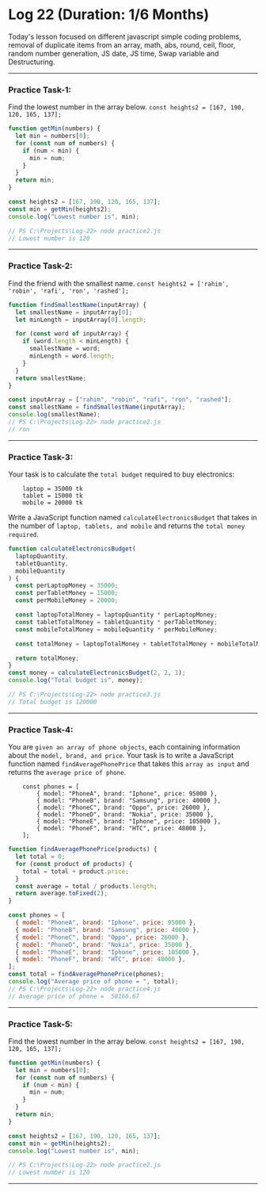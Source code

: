 # Log 22 (Duration: 1/6 Months)
Today's lesson focused on different javascript simple coding problems, removal of duplicate items from an array, math, abs, round, ceil, floor, random number generation, JS date, JS time, Swap variable and Destructuring.

---

### Practice Task-1:
Find the lowest number in the array below.
`const heights2 = [167, 190, 120, 165, 137];`
```js
function getMin(numbers) {
  let min = numbers[0];
  for (const num of numbers) {
    if (num < min) {
      min = num;
    }
  }
  return min;
}

const heights2 = [167, 190, 120, 165, 137];
const min = getMin(heights2);
console.log("Lowest number is", min);

// PS C:\Projects\Log-22> node practice2.js
// Lowest number is 120

```
---
### Practice Task-2:
Find the friend with the smallest name.
`const heights2 = ['rahim', 'robin', 'rafi', 'ron', 'rashed'];`
```js
function findSmallestName(inputArray) {
  let smallestName = inputArray[0];
  let minLength = inputArray[0].length;

  for (const word of inputArray) {
    if (word.length < minLength) {
      smallestName = word;
      minLength = word.length;
    }
  }
  return smallestName;
}

const inputArray = ["rahim", "robin", "rafi", "ron", "rashed"];
const smallestName = findSmallestName(inputArray);
console.log(smallestName);
// PS C:\Projects\Log-22> node practice2.js
// ron

```
---
### Practice Task-3:
Your task is to calculate the `total budget` required to buy electronics:

        laptop = 35000 tk
        tablet = 15000 tk
        mobile = 20000 tk

Write a JavaScript function named `calculateElectronicsBudget` that takes in the number of `laptop, tablets, and mobile` and returns the `total money required`.
```js
function calculateElectronicsBudget(
  laptopQuantity,
  tabletQuantity,
  mobileQuantity
) {
  const perLaptopMoney = 35000;
  const perTabletMoney = 15000;
  const perMobileMoney = 20000;

  const laptopTotalMoney = laptopQuantity * perLaptopMoney;
  const tabletTotalMoney = tabletQuantity * perTabletMoney;
  const mobileTotalMoney = mobileQuantity * perMobileMoney;

  const totalMoney = laptopTotalMoney + tabletTotalMoney + mobileTotalMoney;

  return totalMoney;
}
const money = calculateElectronicsBudget(2, 2, 1);
console.log("Total budget is", money);

// PS C:\Projects\Log-22> node practice3.js
// Total budget is 120000

```
---
### Practice Task-4:
You are `given an array of phone objects`, each containing information about the `model, brand, and price`. Your task is to write a JavaScript function named `findAveragePhonePrice` that takes this `array as input` and returns the `average price of phone`.

        const phones = [
            { model: "PhoneA", brand: "Iphone", price: 95000 },
            { model: "PhoneB", brand: "Samsung", price: 40000 },
            { model: "PhoneC", brand: "Oppo", price: 26000 },
            { model: "PhoneD", brand: "Nokia", price: 35000 },
            { model: "PhoneE", brand: "Iphone", price: 105000 },
            { model: "PhoneF", brand: "HTC", price: 48000 },
        ];

```js
function findAveragePhonePrice(products) {
  let total = 0;
  for (const product of products) {
    total = total + product.price;
  }
  const average = total / products.length;
  return average.toFixed(2);
}

const phones = [
  { model: "PhoneA", brand: "Iphone", price: 95000 },
  { model: "PhoneB", brand: "Samsung", price: 40000 },
  { model: "PhoneC", brand: "Oppo", price: 26000 },
  { model: "PhoneD", brand: "Nokia", price: 35000 },
  { model: "PhoneE", brand: "Iphone", price: 105000 },
  { model: "PhoneF", brand: "HTC", price: 48000 },
];
const total = findAveragePhonePrice(phones);
console.log("Average price of phone = ", total);
// PS C:\Projects\Log-22> node practice4.js
// Average price of phone =  58166.67

```
---
### Practice Task-5:
Find the lowest number in the array below.
`const heights2 = [167, 190, 120, 165, 137];`
```js
function getMin(numbers) {
  let min = numbers[0];
  for (const num of numbers) {
    if (num < min) {
      min = num;
    }
  }
  return min;
}

const heights2 = [167, 190, 120, 165, 137];
const min = getMin(heights2);
console.log("Lowest number is", min);

// PS C:\Projects\Log-22> node practice2.js
// Lowest number is 120

```
---
